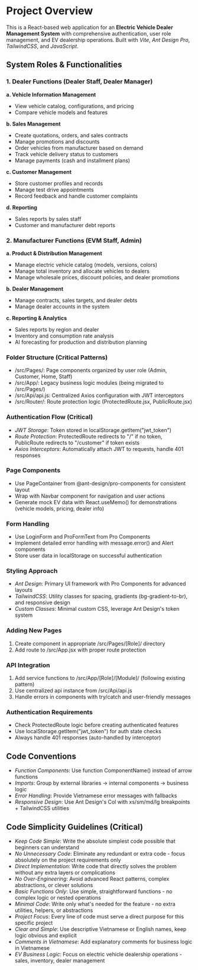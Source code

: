 # Project Overview

This is a React-based web application for an **Electric Vehicle Dealer Management System** with comprehensive authentication, user role management, and EV dealership operations. Built with *Vite*, *Ant Design Pro*, *TailwindCSS*, and *JavaScript*.


## System Roles & Functionalities

### 1. Dealer Functions (Dealer Staff, Dealer Manager)
**a. Vehicle Information Management**
- View vehicle catalog, configurations, and pricing
- Compare vehicle models and features

**b. Sales Management**
- Create quotations, orders, and sales contracts
- Manage promotions and discounts
- Order vehicles from manufacturer based on demand
- Track vehicle delivery status to customers
- Manage payments (cash and installment plans)

**c. Customer Management**
- Store customer profiles and records
- Manage test drive appointments
- Record feedback and handle customer complaints

**d. Reporting**
- Sales reports by sales staff
- Customer and manufacturer debt reports

### 2. Manufacturer Functions (EVM Staff, Admin)
**a. Product & Distribution Management**
- Manage electric vehicle catalog (models, versions, colors)
- Manage total inventory and allocate vehicles to dealers
- Manage wholesale prices, discount policies, and dealer promotions

**b. Dealer Management**
- Manage contracts, sales targets, and dealer debts
- Manage dealer accounts in the system

**c. Reporting & Analytics**
- Sales reports by region and dealer
- Inventory and consumption rate analysis
- AI forecasting for production and distribution planning

### Folder Structure (Critical Patterns)
- /src/Pages/: Page components organized by user role (Admin, Customer, Home, Staff)
- /src/App/: Legacy business logic modules (being migrated to /src/Pages/)
- /src/Api/api.js: Centralized Axios configuration with JWT interceptors
- /src/Router/: Route protection logic (ProtectedRoute.jsx, PublicRoute.jsx)

### Authentication Flow (Critical)
- *JWT Storage*: Token stored in localStorage.getItem("jwt_token")
- *Route Protection*: ProtectedRoute redirects to "/" if no token, PublicRoute redirects to "/customer" if token exists
- *Axios Interceptors*: Automatically attach JWT to requests, handle 401 responses
### Page Components
- Use PageContainer from @ant-design/pro-components for consistent layout
- Wrap with Navbar component for navigation and user actions
- Generate mock EV data with React.useMemo() for demonstrations (vehicle models, pricing, dealer info)

### Form Handling
- Use LoginForm and ProFormText from Pro Components
- Implement detailed error handling with message.error() and Alert components
- Store user data in localStorage on successful authentication

### Styling Approach
- *Ant Design*: Primary UI framework with Pro Components for advanced layouts
- *TailwindCSS*: Utility classes for spacing, gradients (bg-gradient-to-br), and responsive design
- *Custom Classes*: Minimal custom CSS, leverage Ant Design's token system

### Adding New Pages
1. Create component in appropriate /src/Pages/[Role]/ directory
2. Add route to /src/App.jsx with proper route protection

### API Integration
1. Add service functions to /src/App/[Role]/[Module]/ (following existing pattern)
2. Use centralized api instance from /src/Api/api.js
3. Handle errors in components with try/catch and user-friendly messages

### Authentication Requirements
- Check ProtectedRoute logic before creating authenticated features
- Use localStorage.getItem("jwt_token") for auth state checks
- Always handle 401 responses (auto-handled by interceptor)

## Code Conventions

- *Function Components*: Use function ComponentName() instead of arrow functions
- *Imports*: Group by external libraries → internal components → business logic
- *Error Handling*: Provide Vietnamese error messages with fallbacks
- *Responsive Design*: Use Ant Design's Col with xs/sm/md/lg breakpoints + TailwindCSS utilities

## Code Simplicity Guidelines (Critical)
- *Keep Code Simple*: Write the absolute simplest code possible that beginners can understand
- *No Unnecessary Code*: Eliminate any redundant or extra code - focus absolutely on the project requirements only
- *Direct Implementation*: Write code that directly solves the problem without any extra layers or complications
- *No Over-Engineering*: Avoid advanced React patterns, complex abstractions, or clever solutions
- *Basic Functions Only*: Use simple, straightforward functions - no complex logic or nested operations
- *Minimal Code*: Write only what's needed for the feature - no extra utilities, helpers, or abstractions
- *Project Focus*: Every line of code must serve a direct purpose for this specific project
- *Clear and Simple*: Use descriptive Vietnamese or English names, keep logic obvious and explicit
- *Comments in Vietnamese*: Add explanatory comments for business logic in Vietnamese
- *EV Business Logic*: Focus on electric vehicle dealership operations - sales, inventory, dealer management